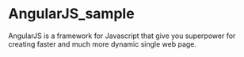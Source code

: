 # AngularJS_sample
AngularJS is a framework for Javascript that give you superpower for creating faster and much more dynamic single web page.
